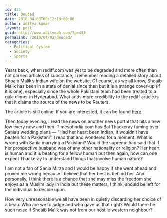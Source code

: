 ```yaml
---
id: 435
title: Deuced
date: 2010-04-03T00:12:19+00:00
author: aditya kumar
layout: post
guid: http://www.adityeah.com/?p=435
permalink: /2010/04/03/deuced/
categories:
  - Political System
  - Society
  - Sports
---
```

Years back, when rediff.com was yet to be degraded and more often than not carried articles of substance, I remember reading a detailed story about Shoaib Malik&#8217;s Indian wife on the website. Of course, as we all know, Shoaib Malik has been in a state of denial since then but it is a strange cover-up (if it is one), especially since the whole Pakistani team had been treated to a gala dinner in Hyderabad. What adds more credibility to the rediff article is that it claims the source of the news to be Reuters. 

The article is still online. If you are interested, it can be found [here](http://www.rediff.com/cricket/2005/mar/31malik.htm).

Then today evening, I read the news on another news portal that hits a new low every now and then. Timesofindia.com has Bal Thackeray fuming over Sania&#8217;s wedding plans &#8212; &#8220;Had her heart been Indian, it wouldn&#8217;t have beaten for a Pakistani&#8221;. I read that and wondered for a moment. What is wrong with Sania marrying a Pakistani? Would the supremo had said that if her prospective husband was of any other nationality or religion? Her heart is human and it is beating for a fellow human but then again, how can one expect Thackeray to understand things that involve human nature?

I am not a fan of Sania Mirza and I would be happy if she went ahead and proved me wrong because I believe that her best is behind her. And personally, I think there is a chance that she may miss the freedom she enjoys as a Muslim lady in India but these matters, I think, should be left for the individual to decide upon. 

How very unreasonable we all have been in quietly discarding her choice of a beau. Who are we to judge and who gave us that right? Would there be such noise if Shoaib Malik was not from our hostile western neighbour?